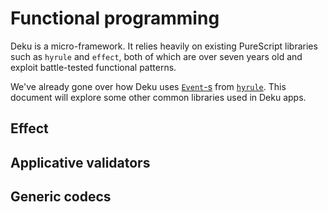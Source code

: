# Functional programming

Deku is a micro-framework. It relies heavily on existing PureScript libraries such as `hyrule` and `effect`, both of which are over seven years old and exploit battle-tested functional patterns.

We've already gone over how Deku uses [`Event`-s](./events.md) from [`hyrule`](https://github.com/mikesol/purescript-hyrule). This document will explore some other common libraries used in Deku apps.

## Effect
## Applicative validators
## Generic codecs